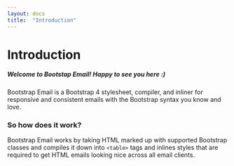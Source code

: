 ```yaml
---
layout: docs
title:  "Introduction"
---
```


# Introduction

##### Welcome to Bootstap Email! Happy to see you here :)
Bootstrap Email is a Bootstrap 4 stylesheet, compiler, and inliner for responsive and consistent emails with the Bootstrap syntax you know and love.

### So how does it work?
Bootstrap Email works by taking HTML marked up with supported Bootstrap classes and compiles it down into `<table>` tags and inlines styles that are required to get HTML emails looking nice across all email clients.

